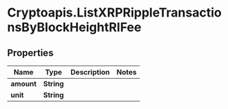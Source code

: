 # Cryptoapis.ListXRPRippleTransactionsByBlockHeightRIFee

## Properties

Name | Type | Description | Notes
------------ | ------------- | ------------- | -------------
**amount** | **String** |  | 
**unit** | **String** |  | 


